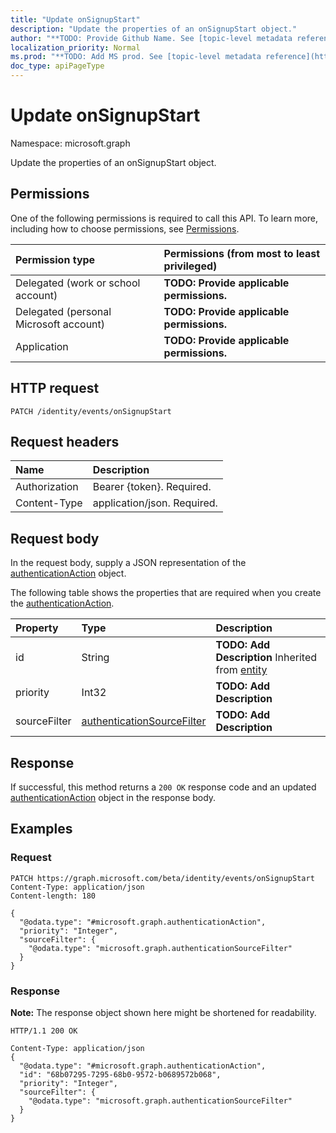 ```yaml
---
title: "Update onSignupStart"
description: "Update the properties of an onSignupStart object."
author: "**TODO: Provide Github Name. See [topic-level metadata reference](https://msgo.azurewebsites.net/add/document/guidelines/metadata.html#topic-level-metadata)**"
localization_priority: Normal
ms.prod: "**TODO: Add MS prod. See [topic-level metadata reference](https://msgo.azurewebsites.net/add/document/guidelines/metadata.html#topic-level-metadata)**"
doc_type: apiPageType
---
```


# Update onSignupStart
Namespace: microsoft.graph

Update the properties of an onSignupStart object.

## Permissions
One of the following permissions is required to call this API. To learn more, including how to choose permissions, see [Permissions](/graph/permissions-reference).

|Permission type|Permissions (from most to least privileged)|
|:---|:---|
|Delegated (work or school account)|**TODO: Provide applicable permissions.**|
|Delegated (personal Microsoft account)|**TODO: Provide applicable permissions.**|
|Application|**TODO: Provide applicable permissions.**|

## HTTP request

<!-- {
  "blockType": "ignored"
}
-->
``` http
PATCH /identity/events/onSignupStart
```

## Request headers
|Name|Description|
|:---|:---|
|Authorization|Bearer {token}. Required.|
|Content-Type|application/json. Required.|

## Request body
In the request body, supply a JSON representation of the [authenticationAction](../resources/authenticationaction.md) object.

The following table shows the properties that are required when you create the [authenticationAction](../resources/authenticationaction.md).

|Property|Type|Description|
|:---|:---|:---|
|id|String|**TODO: Add Description** Inherited from [entity](../resources/entity.md)|
|priority|Int32|**TODO: Add Description**|
|sourceFilter|[authenticationSourceFilter](../resources/authenticationsourcefilter.md)|**TODO: Add Description**|



## Response

If successful, this method returns a `200 OK` response code and an updated [authenticationAction](../resources/authenticationaction.md) object in the response body.

## Examples

### Request
<!-- {
  "blockType": "request",
  "name": "update_onsignupstart"
}
-->
``` http
PATCH https://graph.microsoft.com/beta/identity/events/onSignupStart
Content-Type: application/json
Content-length: 180

{
  "@odata.type": "#microsoft.graph.authenticationAction",
  "priority": "Integer",
  "sourceFilter": {
    "@odata.type": "microsoft.graph.authenticationSourceFilter"
  }
}
```


### Response
**Note:** The response object shown here might be shortened for readability.
<!-- {
  "blockType": "response",
  "truncated": true
}
-->
``` http
HTTP/1.1 200 OK

Content-Type: application/json
{
  "@odata.type": "#microsoft.graph.authenticationAction",
  "id": "68b07295-7295-68b0-9572-b0689572b068",
  "priority": "Integer",
  "sourceFilter": {
    "@odata.type": "microsoft.graph.authenticationSourceFilter"
  }
}
```


